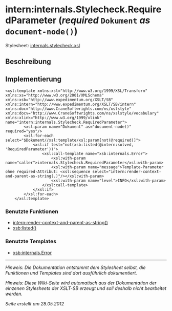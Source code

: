 # intern:internals.Stylecheck.RequiredParameter (_required_ `Dokument` _as_ `document-node()`) #

Stylesheet: [internals.stylecheck.xsl](http://code.google.com/p/xslt-sb/source/browse/trunk/xslt-sb/internals.stylecheck.xsl)

## Beschreibung ##
## Implementierung ##
```
<xsl:template xmlns:xsl="http://www.w3.org/1999/XSL/Transform" xmlns:xs="http://www.w3.org/2001/XMLSchema" xmlns:xsb="http://www.expedimentum.org/XSLT/SB" xmlns:intern="http://www.expedimentum.org/XSLT/SB/intern" xmlns:doc="http://www.CraneSoftwrights.com/ns/xslstyle" xmlns:docv="http://www.CraneSoftwrights.com/ns/xslstyle/vocabulary" xmlns:xlink="http://www.w3.org/1999/xlink" name="intern:internals.Stylecheck.RequiredParameter">
		<xsl:param name="Dokument" as="document-node()" required="yes"/>
		<xsl:for-each select="$Dokument//xsl:template/xsl:param[not(@required)]">
			<xsl:if test="not(xsb:listed(@intern:solved, 'RequiredParameter'))">
				<xsl:call-template name="xsb:internals.Error">
					<xsl:with-param name="caller">internals.Stylecheck.RequiredParameter</xsl:with-param>
					<xsl:with-param name="message">Template-Parameter ohne required-Attribut: <xsl:sequence select="intern:render-context-and-parent-as-string(.)"/></xsl:with-param>
					<xsl:with-param name="level">INFO</xsl:with-param>
				</xsl:call-template>
			</xsl:if>
		</xsl:for-each>
	</xsl:template>
```

### Benutzte Funktionen ###
  * [intern:render-context-and-parent-as-string()](intern_render_context_and_parent_as_string.md)
  * [xsb:listed()](xsb_listed.md)

### Benutzte Templates ###
  * [xsb:internals.Error](xsb_internals_Error.md)


---


_Hinweis: Die Dokumentation entstammt dem Stylesheet selbst, die Funktionen und Templates sind dort ausführlich dokumentiert._

_Hinweis: Diese Wiki-Seite wird automatisch aus der Dokumentation der einzenen Stylesheets der XSLT-SB erzeugt und soll deshalb nicht bearbeitet werden._

_Seite erstellt am 28.05.2012_
